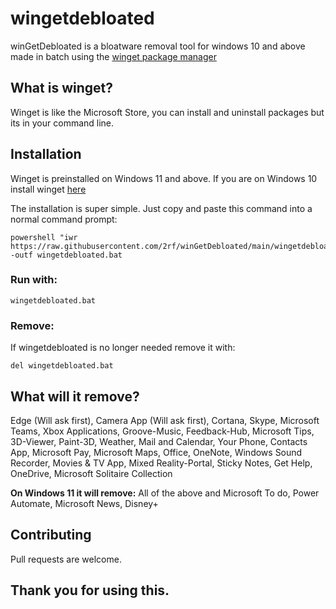 # wingetdebloated

winGetDebloated is a bloatware removal tool for windows 10 and above made in batch using the [winget package manager](https://github.com/microsoft/winget-cli)

## What is winget?

Winget is like the Microsoft Store, you can install and uninstall packages but its in your command line. 

## Installation
Winget is preinstalled on Windows 11 and above. If you are on Windows 10 install winget [here](https://www.microsoft.com/p/app-installer/9nblggh4nns1)

The installation is super simple. Just copy and paste this command into a normal command prompt:

    powershell "iwr https://raw.githubusercontent.com/2rf/winGetDebloated/main/wingetdebloated.bat" -outf wingetdebloated.bat 

### Run with:

    wingetdebloated.bat

### Remove:
If wingetdebloated is no longer needed remove it with:
    
    del wingetdebloated.bat
    
## What will it remove?
Edge (Will ask first), Camera App (Will ask first), Cortana, Skype, Microsoft Teams, Xbox Applications, Groove-Music, Feedback-Hub, Microsoft Tips, 3D-Viewer, Paint-3D, Weather, Mail and Calendar, Your Phone, Contacts App, Microsoft Pay, Microsoft Maps, Office, OneNote, Windows Sound Recorder, Movies & TV App, Mixed Reality-Portal, Sticky Notes, Get Help, OneDrive, Microsoft Solitaire Collection

**On Windows 11 it will remove:** 
All of the above and Microsoft To do, Power Automate, Microsoft News, Disney+

## Contributing
Pull requests are welcome. 

## Thank you for using this.
